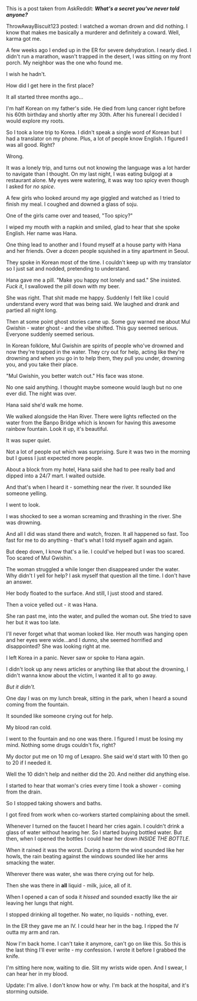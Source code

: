 This is a post taken from AskReddit: ***What's a secret you've never told anyone?***

ThrowAwayBiscuit123 posted: I watched a woman drown and did nothing. I know that makes me basically a murderer and definitely a coward. Well, karma got me.

A few weeks ago I ended up in the ER for severe dehydration. I nearly died. I didn't run a marathon, wasn't trapped in the desert, I was sitting on my front porch. My neighbor was the one who found me. 

I wish he hadn't.

How did I get here in the first place?  

It all started three months ago...

I'm half Korean on my father's side. He died from lung cancer right before his 60th birthday and shortly after my 30th. After his funereal I decided I would explore my roots. 

So I took a lone trip to Korea. I didn't speak a single word of Korean but I had a translator on my phone. Plus, a lot of people know English. I figured I was all good. Right?

Wrong.

It was a lonely trip, and turns out not knowing the language was a lot harder to navigate than I thought. On my last night, I was eating  bulgogi at a restaurant alone. My eyes were watering, it was way too spicy even though I asked for *no spice*. 

A few girls who looked around my age giggled and watched as I tried to finish my meal. I coughed and downed a glass of soju.

One of the girls came over and teased, "Too spicy?" 

I wiped my mouth with a napkin and smiled, glad to hear that she spoke English. Her name was Hana.

One thing lead to another and I found myself at a house party with Hana and her friends. Over a dozen people squished in a tiny apartment in Seoul. 

They spoke in Korean most of the time. I couldn't keep up with my translator so I just sat and nodded, pretending to understand.

Hana gave me a pill. "Make you happy not lonely and sad." She insisted. *Fuck it*, I swallowed the pill down with my beer.

She was right. That shit made me happy. Suddenly I felt like I could understand every word that was being said. We laughed and drank and partied all night long.

Then at some point ghost stories came up. Some guy warned me about Mul Gwishin - water ghost - and the vibe shifted. This guy seemed serious. Everyone suddenly seemed serious.

In Korean folklore, Mul Gwishin are spirits of people who've drowned and now they're trapped in the water. They cry out for help, acting like they're drowning and when you go in to help them, they pull you under, drowning you, and you take their place.

"Mul Gwishin, you better watch out." His face was stone. 

No one said anything. I thought maybe someone would laugh but no one ever did. The night was over.

Hana said she'd walk me home.

We walked alongside the Han River. There were lights reflected on the water from the Banpo Bridge which is known for having this awesome rainbow fountain. Look it up, it's beautiful.

It was super quiet.

Not a lot of people out which was surprising. Sure it was two in the morning but I guess I just expected more people.

About a block from my hotel, Hana said she had to pee really bad and dipped into a 24/7 mart. I waited outside.

And that's when I heard it - something near the river. It sounded like someone yelling.

I went to look.

I was shocked to see a woman screaming and thrashing in the river. She was drowning.

And all I did was stand there and watch, frozen. It all happened so fast. Too fast for me to do anything - that's what I told myself again and again.

But deep down, I know that's a lie. I could've helped but I was too scared. Too scared of Mul Gwishin.

The woman struggled a while longer then disappeared under the water. Why didn't I yell for help? I ask myself that question all the time. I don't have an answer. 

Her body floated to the surface. And still, I just stood and stared.

Then a voice yelled out - it was Hana.

She ran past me, into the water, and pulled the woman out. She tried to save her but it was too late.

I'll never forget what that woman looked like. Her mouth was hanging open and her eyes were wide...and I dunno, she seemed horrified and disappointed? She was looking right at me.

I left Korea in a panic. Never saw or spoke to Hana again.

I didn't look up any news articles or anything like that about the drowning, I didn't wanna know about the victim, I wanted it all to go away. 

*But it didn't.*

One day I was on my lunch break, sitting in the park, when I heard a sound coming from the fountain.

It sounded like someone crying out for help.

My blood ran cold.

I went to the fountain and no one was there. I figured I must be losing my mind. Nothing some drugs couldn't fix, right?

My doctor put me on 10 mg of Lexapro. She said we'd start with 10 then go to 20 if I needed it. 

Well the 10 didn't help and neither did the 20. And neither did anything else. 

I started to hear that woman's cries every time I took a shower - coming from the drain.

So I stopped taking showers and baths.

I got fired from work when co-workers started complaining about the smell.

Whenever I turned on the faucet I heard her cries again. I couldn't drink a glass of water without hearing her. So I started buying bottled water. But then, when I opened the bottles I could hear her down *INSIDE THE BOTTLE.* 

When it rained it was the worst. During a storm the wind sounded like her howls, the rain beating against the windows sounded like her arms smacking the water.

Wherever there was water, she was there crying out for help. 

Then she was there in **all** liquid - milk, juice, all of it.

When I opened a can of soda it *hissed* and sounded exactly like the air leaving her lungs that night.

I stopped drinking all together. No water, no liquids - nothing, ever.

In the ER they gave me an IV. I could hear her in the bag. I ripped the IV outta my arm and ran.

Now I'm back home. I can't take it anymore, can't go on like this. So this is the last thing I'll ever write - my confession. I wrote it before I grabbed the knife.

I'm sitting here now, waiting to die. Slit my wrists wide open. And I swear, I can hear her in my blood.

Update: I'm alive. I don't know how or why. I'm back at the hospital, and it's storming outside. 